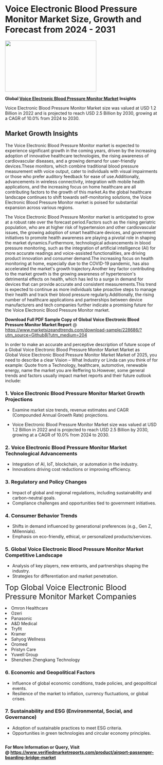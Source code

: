 <H1>Voice Electronic Blood Pressure Monitor Market Size, Growth and Forecast from 2024 - 2031</H1><img class="aligncenter size-medium wp-image-584254" src="https://thirdeyenews.in/wp-content/uploads/2024/09/Global-Market-Research-300x168.jpeg" alt="" width="300" height="168" /><p><strong>Global&nbsp;<a href="https://www.marketsizeandtrends.com/download-sample/228686/?utm_source=Github8j?utm_medium=204">Voice Electronic Blood Pressure Monitor Market</a> Insights</strong></p><p>Voice Electronic Blood Pressure Monitor Market size was valued at USD 1.2 Billion in 2022 and is projected to reach USD 2.5 Billion by 2030, growing at a CAGR of 10.0% from 2024 to 2030.</p><p><h2>Market Growth Insights</h2> <p>The Voice Electronic Blood Pressure Monitor market is expected to experience significant growth in the coming years, driven by the increasing adoption of innovative healthcare technologies, the rising awareness of cardiovascular diseases, and a growing demand for user-friendly devices.These monitors, which combine traditional blood pressure measurement with voice output, cater to individuals with visual impairments or those who prefer auditory feedback for ease of use.Additionally, advancements in wireless connectivity, integration with mobile health applications, and the increasing focus on home healthcare are all contributing factors to the growth of this market.As the global healthcare landscape continues to shift towards self-monitoring solutions, the Voice Electronic Blood Pressure Monitor market is poised for substantial expansion across various regions.</p> <p>The Voice Electronic Blood Pressure Monitor market is anticipated to grow at a robust rate over the forecast period.Factors such as the rising geriatric population, who are at higher risk of hypertension and other cardiovascular issues, the growing adoption of smart healthcare devices, and government initiatives to promote health awareness are playing a pivotal role in shaping the market dynamics.Furthermore, technological advancements in blood pressure monitoring, such as the integration of artificial intelligence (AI) for more accurate readings and voice-assisted functionalities, are driving product innovation and consumer demand.The increasing focus on health monitoring at home, especially due to the COVID-19 pandemic, has also accelerated the market's growth trajectory.Another key factor contributing to the market growth is the growing awareness of hypertension's detrimental effects on health, which has led to a surge in demand for devices that can provide accurate and consistent measurements.This trend is expected to continue as more individuals take proactive steps to manage their health and track their blood pressure regularly.Additionally, the rising number of healthcare applications and partnerships between device manufacturers and tech companies further indicate a promising future for the Voice Electronic Blood Pressure Monitor market.</p> <p><span class=""><strong>Download Full PDF Sample Copy of Global Voice Electronic Blood Pressure Monitor Market Report</strong> @ <a href="https://www.marketsizeandtrends.com/download-sample/228686/?utm_source=Github8j?utm_medium=204" target="_blank">https://www.marketsizeandtrends.com/download-sample/228686/?utm_source=Github8j?utm_medium=204</a></span></p><p>In order to make an accurate and perceptive description of future scope of a Global&nbsp;Voice Electronic Blood Pressure Monitor Market Market as Global&nbsp;Voice Electronic Blood Pressure Monitor Market Market of 2025, you need to describe a clear Vision &ndash; What Industry or Linda can you think of for example: Quote from a Technology, healthcare, automotive, renewable energy, name the market you are Reffering to.However, some general trends and factors usually impact market reports and their future outlook include:</p><h3>1.&nbsp;<strong>Voice Electronic Blood Pressure Monitor Market Growth Projections</strong></h3><ul><li>Examine market size trends, revenue estimates and CAGR (Compounded Annual Growth Rate) projections.</li><li><p>Voice Electronic Blood Pressure Monitor Market size was valued at USD 1.2 Billion in 2022 and is projected to reach USD 2.5 Billion by 2030, growing at a CAGR of 10.0% from 2024 to 2030.</p></li></ul><h3>2.&nbsp;<strong>Voice Electronic Blood Pressure Monitor Market Technological Advancements</strong></h3><ul><li>Integration of AI, IoT, blockchain, or automation in the industry.</li><li>Innovations driving cost reductions or improving efficiency.</li></ul><h3>3.&nbsp;<strong>Regulatory and Policy Changes</strong></h3><ul><li>Impact of global and regional regulations, including sustainability and carbon-neutral goals.</li><li>Compliance challenges and opportunities tied to government initiatives.</li></ul><h3>4.&nbsp;<strong>Consumer Behavior Trends</strong></h3><ul><li>Shifts in demand influenced by generational preferences (e.g., Gen Z, Millennials).</li><li>Emphasis on eco-friendly, ethical, or personalized products/services.</li></ul><h3>5.&nbsp;<strong>Global Voice Electronic Blood Pressure Monitor Market Competitive Landscape</strong></h3><ul><li>Analysis of key players, new entrants, and partnerships shaping the industry.</li><li>Strategies for differentiation and market penetration.</li></ul><p data-pm-slice="1 1 []"><span style="color: inherit; font-family: inherit; font-size: 25px;">Top Global Voice Electronic Blood Pressure Monitor Market Companies</span></p><div class="" data-test-id=""><p><li>Omron Healthcare</li><li> Ozeri</li><li> Panasonic</li><li> A&D Medical</li><li> Tryfit</li><li> Kramer</li><li> Sahyog Wellness</li><li> Oromed</li><li> Pristyn Care</li><li> Yuwell Group</li><li> Shenzhen Zhengkang Technology</li></p></div><h3>6.&nbsp;<strong>Economic and Geopolitical Factors</strong></h3><ul><li>Influence of global economic conditions, trade policies, and geopolitical events.</li><li>Resilience of the market to inflation, currency fluctuations, or global crises.</li></ul><h3>7.&nbsp;<strong>Sustainability and ESG (Environmental, Social, and Governance)</strong></h3><ul><li>Adoption of sustainable practices to meet ESG criteria.</li><li>Opportunities in green technologies and circular economy principles.</li></ul><h2><strong style="font-size: 14px;">For More Information or Query, Visit @&nbsp;</strong><a style="background-color: #ffffff; font-size: 14px;" href="https://www.marketsizeandtrends.com/report/voice-electronic-blood-pressure-monitor-market/" target="_blank">https://www.verifiedmarketreports.com/product/airport-passenger-boarding-bridge-market</a></h2>
